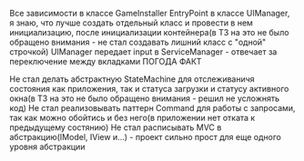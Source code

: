 Все зависимости в классе GameInstaller
EntryPoint в классе UIManager, я знаю, что лучше создать отдельный класс и провести в нем инициализацию, после инициализации контейнера(в ТЗ на это не было обращено внимания - не стал создавать лишний класс с "одной" строчкой)
UIManager передает input в ServiceManager - отвечает за переключение между вкладками ПОГОДА ФАКТ


Не стал делать абстрактную StateMachine для отслеживаничя состояния как приложения, так и статуса загрузки и статусу активного окна(в ТЗ на это не было обращено внимания - решил не усложнять код)
Не стал реализовывать паттерн Command для работы с запросами, так как можно обойтись и без него(в приложении нет отката к предыдущему состянию)
Не стал расписывать MVC в абстракцию(IModel, IView и...) - проект сильно прост для еще одного уровня абстракции
